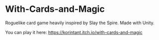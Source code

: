 # With-Cards-and-Magic
Roguelike card game heavily inspired by Slay the Spire. Made with Unity.

You can play it here: https://korintant.itch.io/with-cards-and-magic

